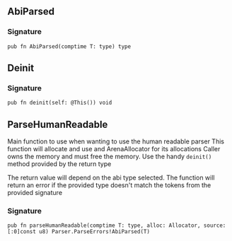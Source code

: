 ## AbiParsed
### Signature

```zig
pub fn AbiParsed(comptime T: type) type
```

## Deinit
### Signature

```zig
pub fn deinit(self: @This()) void
```

## ParseHumanReadable
Main function to use when wanting to use the human readable parser
This function will allocate and use and ArenaAllocator for its allocations
Caller owns the memory and must free the memory.
Use the handy `deinit()` method provided by the return type

The return value will depend on the abi type selected.
The function will return an error if the provided type doesn't match the
tokens from the provided signature

### Signature

```zig
pub fn parseHumanReadable(comptime T: type, alloc: Allocator, source: [:0]const u8) Parser.ParseErrors!AbiParsed(T)
```

